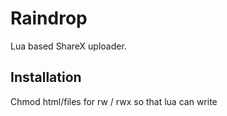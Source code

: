 # Raindrop
Lua based ShareX uploader.
## Installation
Chmod html/files for rw / rwx so that lua can write
